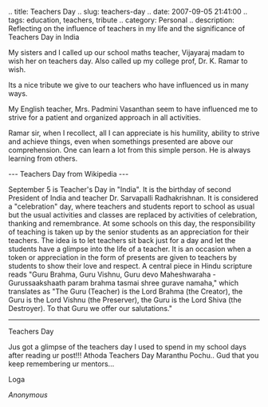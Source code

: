 .. title: Teachers Day
.. slug: teachers-day
.. date: 2007-09-05 21:41:00
.. tags: education, teachers, tribute
.. category: Personal
.. description: Reflecting on the influence of teachers in my life and the significance of Teachers Day in India

My sisters and I called up our school maths teacher, Vijayaraj madam to wish her on teachers day. Also called up my college prof, Dr. K. Ramar to wish.

Its a nice tribute we give to our teachers who have influenced us in many ways.

My English teacher, Mrs. Padmini Vasanthan seem to have influenced me to strive for a patient and organized approach in all activities.

Ramar sir, when I recollect, all I can appreciate is his humility, ability to strive and achieve things, even when somethings presented are above our comprehension. One can learn a lot from this simple person. He is always learning from others.

--- Teachers Day from Wikipedia ---

September 5 is Teacher's Day in "India". It is the birthday of second President of India and teacher Dr. Sarvapalli Radhakrishnan. It is considered a "celebration" day, where teachers and students report to school as usual but the usual activities and classes are replaced by activities of celebration, thanking and remembrance. At some schools on this day, the responsibility of teaching is taken up by the senior students as an appreciation for their teachers. The idea is to let teachers sit back just for a day and let the students have a glimpse into the life of a teacher. It is an occasion when a token or appreciation in the form of presents are given to teachers by students to show their love and respect. A central piece in Hindu scripture reads "Guru Brahma, Guru Vishnu, Guru devo Maheshwaraha - Gurussaakshaath param brahma tasmai shree gurave namaha," which translates as "The Guru (Teacher) is the Lord Brahma (the Creator), the Guru is the Lord Vishnu (the Preserver), the Guru is the Lord Shiva (the Destroyer). To that Guru we offer our salutations."


----


Teachers Day



Jus got a glimpse of the teachers day I used to spend in my school days after reading ur post!!! Athoda Teachers Day Maranthu Pochu.. Gud that you keep remembering ur mentors...



Loga

_Anonymous_